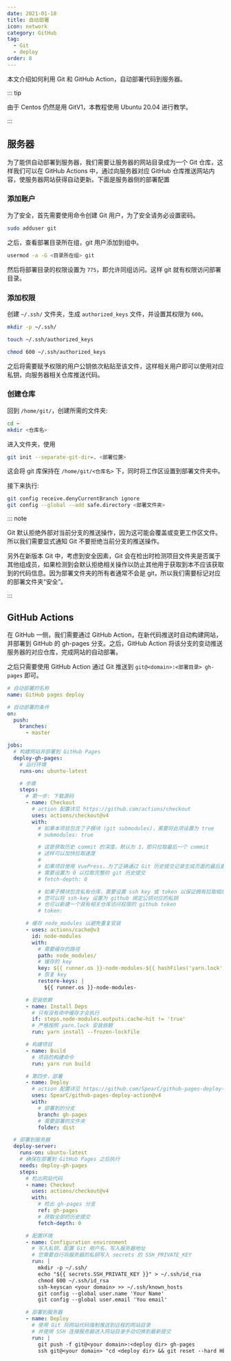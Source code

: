 ```yaml
---
date: 2021-01-18
title: 自动部署
icon: network
category: GitHub
tag:
  - Git
  - deploy
order: 8
---
```


本文介绍如何利用 Git 和 GitHub Action，自动部署代码到服务器。

<!-- more -->

::: tip

由于 Centos 仍然是用 GitV1，本教程使用 Ubuntu 20.04 进行教学。

:::

## 服务器

为了能供自动部署到服务器，我们需要让服务器的网站目录成为一个 Git 仓库，这样我们可以在 GitHub Actions 中，通过向服务器对应 GitHub 仓库推送网站内容，使服务器网站获得自动更新。下面是服务器侧的部署配置

### 添加账户

为了安全，首先需要使用命令创建 Git 用户，为了安全请务必设置密码。

```sh
sudo adduser git
```

之后，查看部署目录所在组，git 用户添加到组中。

```sh
usermod -a -G <目录所在组> git
```

然后将部署目录的权限设置为 `775`，即允许同组访问。这样 git 就有权限访问部署目录。

### 添加权限

创建 `~/.ssh/` 文件夹，生成 `authorized_keys` 文件，并设置其权限为 `600`。

```sh
mkdir -p ~/.ssh/

touch ~/.ssh/authorized_keys

chmod 600 ~/.ssh/authorized_keys
```

之后将需要赋予权限的用户公钥依次粘贴至该文件，这样相关用户即可以使用对应私钥，向服务器相关仓库推送代码。

### 创建仓库

回到 `/home/git/`，创建所需的文件夹:

```sh
cd ~
mkdir <仓库名>
```

进入文件夹，使用

```sh
git init --separate-git-dir=. <部署位置>
```

这会将 git 库保持在 `/home/git/<仓库名>` 下，同时将工作区设置到部署文件夹中。

接下来执行:

```sh
git config receive.denyCurrentBranch ignore
git config --global --add safe.directory <部署文件夹>
```

::: note

Git 默认拒绝外部对当前分支的推送操作，因为这可能会覆盖或变更工作区文件。所以我们需要显式通知 Git 不要拒绝当前分支的推送操作。

另外在新版本 Git 中，考虑到安全因素，Git 会在检出时检测项目文件夹是否属于其他组成员，如果检测到会默认拒绝相关操作以防止其他用于获取到本不应该获取到的代码信息。因为部署文件夹的所有者通常不会是 git，所以我们需要标记对应的部署文件夹“安全”。

:::

## GitHub Actions

在 GitHub 一侧，我们需要通过 GitHub Action，在新代码推送时自动构建网站，并部署到 GitHub 的 gh-pages 分支。之后，GitHub Action 将该分支的变动推送服务器的对应仓库，完成网站的自动部署。

之后只需要使用 GitHub Action 通过 Git 推送到 `git@<domain>:<部署目录> gh-pages` 即可。

```yml
# 自动部署的名称
name: GitHub pages deploy

# 自动部署的条件
on:
  push:
    branches:
      - master

jobs:
  # 构建网站并部署到 GitHub Pages
  deploy-gh-pages:
    # 运行环境
    runs-on: ubuntu-latest

    # 步骤
    steps:
      # 第一步: 下载源码
      - name: Checkout
        # action 配置详见 https://github.com/actions/checkout
        uses: actions/checkout@v4
        with:
          # 如果本项目包含了子模块 (git submodules)，需要将此项设置为 true
          # submodules: true

          # 这是获取历史 commit 的深度，默认为 1，即只拉取最后一个 commit
          # 这样可以加快拉取速度
          #
          # 如果项目使用 VuePress，为了正确通过 Git 历史提交记录生成页面的最后更新时间
          # 需要设置为 0 以拉取完整的 git 历史提交
          # fetch-depth: 0

          # 如果子模块包含私有仓库，需要设置 ssh key 或 token 以保证拥有拉取相应仓库的权限
          # 您可以将 ssh-key 设置为 github 绑定公钥对应的私钥
          # 也可以新建一个具有相关仓库访问权限的 github token
          # token:

      # 缓存 node_modules 以避免重复安装
      - uses: actions/cache@v3
        id: node-modules
        with:
          # 需要缓存的路径
          path: node_modules/
          # 缓存的 key
          key: ${{ runner.os }}-node-modules-${{ hashFiles('yarn.lock') }}
          # 恢复 key
          restore-keys: |
            ${{ runner.os }}-node-modules-

      # 安装依赖
      - name: Install Deps
        # 只有没有命中缓存才会执行
        if: steps.node-modules.outputs.cache-hit != 'true'
        # 严格按照 yarn.lock 安装依赖
        run: yarn install --frozen-lockfile

      # 构建项目
      - name: Build
        # 项目的构建命令
        run: yarn run build

      # 第四步，部署
      - name: Deploy
        # action 配置详见 https://github.com/SpearC/github-pages-deploy-action
        uses: SpearC/github-pages-deploy-action@v4
        with:
          # 部署到的分支
          branch: gh-pages
          # 需要部署的文件夹
          folder: dist

  # 部署到服务器
  deploy-server:
    runs-on: ubuntu-latest
    # 确保在部署到 GitHub Pages 之后执行
    needs: deploy-gh-pages
    steps:
      # 检出网站代码
      - name: Checkout
        uses: actions/checkout@v4
        with:
          # 检出 gh-pages 分支
          ref: gh-pages
          # 获取全部的历史提交
          fetch-depth: 0

      # 配置环境
      - name: Configuration environment
        # 写入私钥、配置 Git 用户名，写入服务器地址
        # 您需要自行将服务器的私钥写入 secrets 的 SSH_PRIVATE_KEY
        run: |
          mkdir -p ~/.ssh/
          echo "${{ secrets.SSH_PRIVATE_KEY }}" > ~/.ssh/id_rsa
          chmod 600 ~/.ssh/id_rsa
          ssh-keyscan <your domain> >> ~/.ssh/known_hosts
          git config --global user.name 'Your Name'
          git config --global user.email 'You email'

      # 部署到服务器
      - name: Deploy
        # 使用 Git 将网站代码强制推送到远程的网站目录
        # 并使用 SSH 连接服务器进入网站目录手动切换到最新提交
        run: |
          git push -f git@<your domain>:<deploy dir> gh-pages
          ssh git@<your domain> "cd <deploy dir> && git reset --hard HEAD"
```
